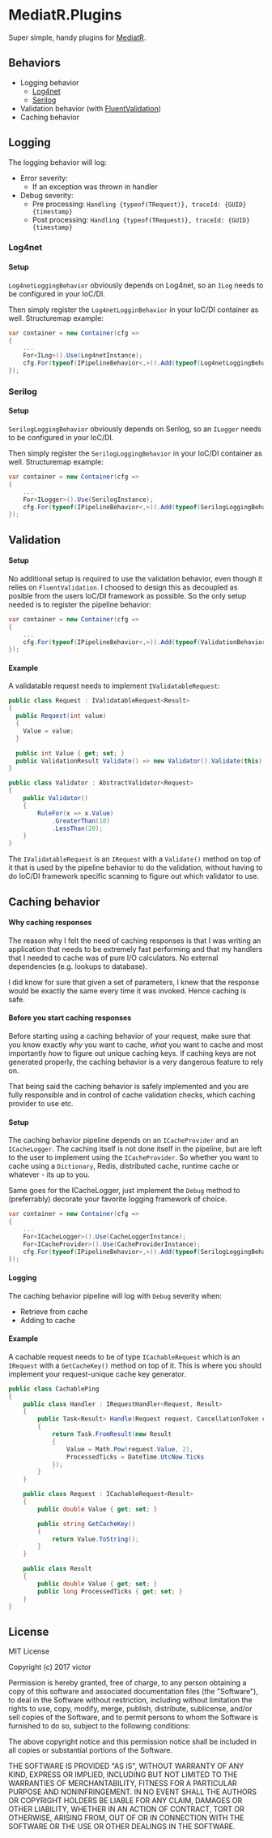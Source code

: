 # MediatR.Plugins
Super simple, handy plugins for [MediatR](https://github.com/jbogard/MediatR).

## Behaviors
- Logging behavior
  - [Log4net](https://logging.apache.org/log4net/)
  - [Serilog](https://serilog.net)
- Validation behavior (with [FluentValidation](https://github.com/JeremySkinner/FluentValidation))
- Caching behavior

## Logging
The logging behavior will log:
- Error severity:
  - If an exception was thrown in handler
- Debug severity:
  - Pre processing: `Handling {typeof(TRequest)}, traceId: {GUID} {timestamp}`
  - Post processing: `Handling {typeof(TRequest)}, traceId: {GUID} {timestamp}`

### Log4net
#### Setup
`Log4netLoggingBehavior` obviously depends on Log4net, so an `ILog` needs to be
configured in your IoC/DI.

Then simply register the `Log4netLogginBehavior` in your IoC/DI container as well.
Structuremap example:
```csharp
var container = new Container(cfg =>
{
    ...
    For<ILog>().Use(Log4netInstance);
    cfg.For(typeof(IPipelineBehavior<,>)).Add(typeof(Log4netLoggingBehavior<,>));
});
```

### Serilog
#### Setup
`SerilogLoggingBehavior` obviously depends on Serilog, so an `ILogger` needs to be
configured in your IoC/DI.

Then simply register the `SerilogLoggingBehavior` in your IoC/DI container as well.
Structuremap example:
```csharp
var container = new Container(cfg =>
{
    ...
    For<ILogger>().Use(SerilogInstance);
    cfg.For(typeof(IPipelineBehavior<,>)).Add(typeof(SerilogLoggingBehavior<,>));
});
```
## Validation
#### Setup
No additional setup is required to use the validation behavior, even though it relies on
`FluentValidation`. I choosed to design this as decoupled as posible from the users
IoC/DI framework as possible. So the only setup needed is to register the pipeline behavior:

```csharp
var container = new Container(cfg =>
{
    ...
    cfg.For(typeof(IPipelineBehavior<,>)).Add(typeof(ValidationBehavior<,>));
});
```
#### Example
A validatable request needs to implement `IValidatableRequest`:
```csharp
public class Request : IValidatableRequest<Result>
{
  public Request(int value)
  {
    Value = value;
  }

  public int Value { get; set; }
  public ValidationResult Validate() => new Validator().Validate(this);
}

public class Validator : AbstractValidator<Request>
{
    public Validator()
    {
        RuleFor(x => x.Value)
            .GreaterThan(10)
            .LessThan(20);
    }
}
```

The `IValidatableRequest` is an `IRequest` with a `Validate()` method on top of it that is
used by the pipeline behavior to do the validation, without having to do IoC/DI framework
specific scanning to figure out which validator to use.

## Caching behavior
#### Why caching responses
The reason why I felt the need of caching responses is that I was writing an application
that needs to be extremely fast performing and that my handlers that I needed to cache
was of pure I/O calculators. No external dependencies (e.g. lookups to database).

I did know for sure that given a set of parameters, I knew that the response would be
exactly the same every time it was invoked. Hence caching is safe.

#### Before you start caching responses
Before starting using a caching behavior of your request, make sure that you
know exactly *why* you want to cache, *what* you want to cache and most importantly
*how* to figure out unique caching keys. If caching keys are not generated properly,
the caching behavior is a very dangerous feature to rely on.

That being said the caching behavior is safely implemented and you are fully responsible
and in control of cache validation checks, which caching provider to use etc.

#### Setup
The caching behavior pipeline depends on an `ICacheProvider` and an `ICacheLogger`.
The caching itself is not done itself in the pipeline, but are left to the user to
implement using the `ICacheProvider`. So whether you want to cache using a `Dictionary`,
Redis, distributed cache, runtime cache or whatever - its up to you.

Same goes for the ICacheLogger, just implement the `Debug` method to (preferrably) decorate
your favorite logging framework of choice.

```csharp
var container = new Container(cfg =>
{
    ...
    For<ICacheLogger>().Use(CacheLoggerInstance);
    For<ICacheProvider>().Use(CacheProviderInstance);
    cfg.For(typeof(IPipelineBehavior<,>)).Add(typeof(SerilogLoggingBehavior<,>));
});
```
#### Logging
The caching behavior pipeline will log with `Debug` severity when:
- Retrieve from cache
- Adding to cache

#### Example
A cachable request needs to be of type `ICachableRequest` which is an `IRequest`
with a `GetCacheKey()` method on top of it. This is where you should implement your
request-unique cache key generator.

```csharp
public class CachablePing
{
    public class Handler : IRequestHandler<Request, Result>
    {
        public Task<Result> Handle(Request request, CancellationToken cancellationToken)
        {
            return Task.FromResult(new Result
            {
                Value = Math.Pow(request.Value, 2),
                ProcessedTicks = DateTime.UtcNow.Ticks
            });
        }
    }

    public class Request : ICachableRequest<Result>
    {
        public double Value { get; set; }

        public string GetCacheKey()
        {
            return Value.ToString();
        }
    }

    public class Result
    {
        public double Value { get; set; }
        public long ProcessedTicks { get; set; }
    }
}
```

## License
MIT License

Copyright (c) 2017 victor

Permission is hereby granted, free of charge, to any person obtaining a copy
of this software and associated documentation files (the "Software"), to deal
in the Software without restriction, including without limitation the rights
to use, copy, modify, merge, publish, distribute, sublicense, and/or sell
copies of the Software, and to permit persons to whom the Software is
furnished to do so, subject to the following conditions:

The above copyright notice and this permission notice shall be included in all
copies or substantial portions of the Software.

THE SOFTWARE IS PROVIDED "AS IS", WITHOUT WARRANTY OF ANY KIND, EXPRESS OR
IMPLIED, INCLUDING BUT NOT LIMITED TO THE WARRANTIES OF MERCHANTABILITY,
FITNESS FOR A PARTICULAR PURPOSE AND NONINFRINGEMENT. IN NO EVENT SHALL THE
AUTHORS OR COPYRIGHT HOLDERS BE LIABLE FOR ANY CLAIM, DAMAGES OR OTHER
LIABILITY, WHETHER IN AN ACTION OF CONTRACT, TORT OR OTHERWISE, ARISING FROM,
OUT OF OR IN CONNECTION WITH THE SOFTWARE OR THE USE OR OTHER DEALINGS IN THE
SOFTWARE.
